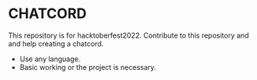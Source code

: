 # CHATCORD

This repository is for hacktoberfest2022. Contribute to this repository and and help creating a chatcord.

- Use any language.
- Basic working or the project is necessary.
